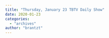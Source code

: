 ```yaml
---
title: "Thursday, January 23 TBTV Daily Show"
date: 2020-01-23
categories: 
  - "archives"
author: "brantzt"
---
```



